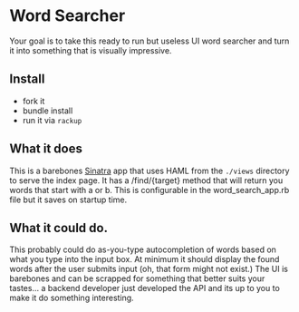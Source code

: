 # Word Searcher #

Your goal is to take this ready to run but useless UI word searcher and
turn it into something that is visually impressive.

## Install ##

  * fork it
  * bundle install
  * run it via `rackup`

## What it does ##

This is a barebones [Sinatra](http://sinatrarb.org) app that uses HAML from the `./views` directory to serve the index page.
It has a /find/{target} method that will return you words that start
with a or b.  This is configurable in the word_search_app.rb file but it
saves on startup time.

## What it could do. ##

This probably could do as-you-type autocompletion of words based on what you type
into the input box. At minimum it should display the found words after
the user submits input (oh, that form might not exist.)  The UI is
barebones and can be scrapped for something that better suits your
tastes... a backend developer just developed the API and its up to you
to make it do something interesting.
